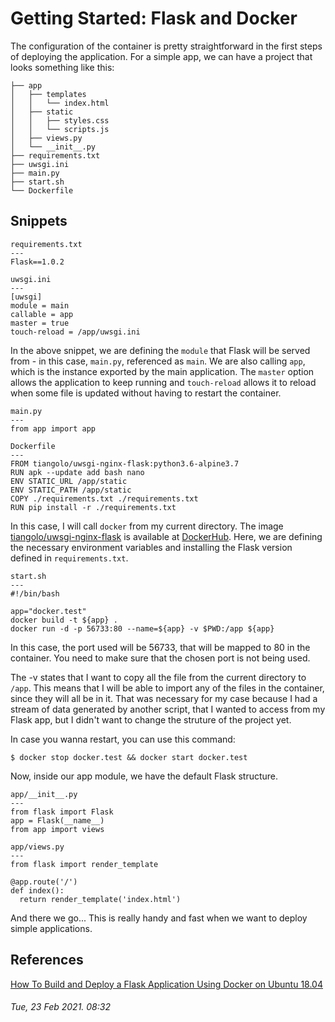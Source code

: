 # Getting Started: Flask and Docker

The configuration of the container is pretty straightforward in the first steps
of deploying the application. For a simple app, we can have a project that looks
something like this:

```
├── app
│   ├── templates
│   │   └── index.html
│   ├── static
│   │   ├── styles.css
│   │   └── scripts.js
│   ├── views.py
│   └── __init__.py
├── requirements.txt
├── uwsgi.ini
├── main.py
├── start.sh
└── Dockerfile
```

## Snippets

```
requirements.txt
---
Flask==1.0.2
```

```
uwsgi.ini
---
[uwsgi]
module = main
callable = app
master = true
touch-reload = /app/uwsgi.ini
```

In the above snippet, we are defining the `module` that Flask will be served 
from - in this case, `main.py`, referenced as `main`. We are also calling `app`,
which is the instance exported by the main application. The `master` option
allows the application to keep running and `touch-reload` allows it to reload
when some file is updated without having to restart the container.

```
main.py
---
from app import app
```

```
Dockerfile
---
FROM tiangolo/uwsgi-nginx-flask:python3.6-alpine3.7
RUN apk --update add bash nano
ENV STATIC_URL /app/static
ENV STATIC_PATH /app/static
COPY ./requirements.txt ./requirements.txt
RUN pip install -r ./requirements.txt
```

In this case, I will call `docker` from my current directory. The image
[tiangolo/uwsgi-nginx-flask](https://hub.docker.com/r/tiangolo/uwsgi-nginx-flask)
is available at [DockerHub](https://hub.docker.com/). Here, we are defining the
necessary environment variables and installing the Flask version defined in
`requirements.txt`.

```
start.sh
---
#!/bin/bash

app="docker.test"
docker build -t ${app} .
docker run -d -p 56733:80 --name=${app} -v $PWD:/app ${app}
```

In this case, the port used will be 56733, that will be mapped to 80 in the
container. You need to make sure that the chosen port is not being used.

The -v states that I want to copy all the file from the current directory to
`/app`. This means that I will be able to import any of the files in the
container, since they will all be in it. That was necessary for my case because
I had a stream of data generated by another script, that I wanted to access from
my Flask app, but I didn't want to change the struture of the project yet.

In case you wanna restart, you can use this command:

```
$ docker stop docker.test && docker start docker.test
```

Now, inside our app module, we have the default Flask structure.

```
app/__init__.py
---
from flask import Flask
app = Flask(__name__)
from app import views
```

```
app/views.py
---
from flask import render_template

@app.route('/')
def index():
  return render_template('index.html')
```

And there we go... This is really handy and fast when we want to deploy simple
applications.

## References

[How To Build and Deploy a Flask Application Using Docker on Ubuntu 18.04](https://www.digitalocean.com/community/tutorials/how-to-build-and-deploy-a-flask-application-using-docker-on-ubuntu-18-04)

###### Tue, 23 Feb 2021. 08:32
